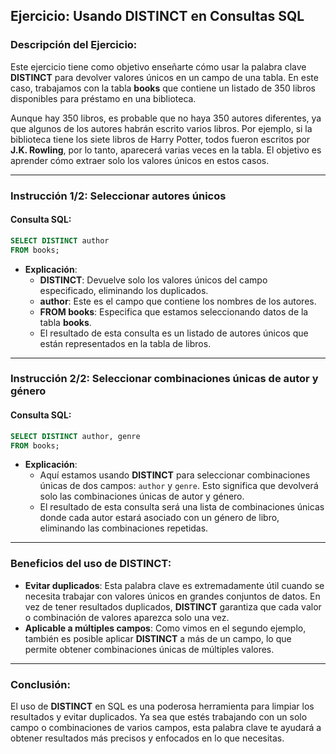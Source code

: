 ## **Ejercicio: Usando DISTINCT en Consultas SQL**

### **Descripción del Ejercicio:**

Este ejercicio tiene como objetivo enseñarte cómo usar la palabra clave **DISTINCT** para devolver valores únicos en un campo de una tabla. En este caso, trabajamos con la tabla **books** que contiene un listado de 350 libros disponibles para préstamo en una biblioteca.

Aunque hay 350 libros, es probable que no haya 350 autores diferentes, ya que algunos de los autores habrán escrito varios libros. Por ejemplo, si la biblioteca tiene los siete libros de Harry Potter, todos fueron escritos por **J.K. Rowling**, por lo tanto, aparecerá varias veces en la tabla. El objetivo es aprender cómo extraer solo los valores únicos en estos casos.

---

### **Instrucción 1/2: Seleccionar autores únicos**

#### **Consulta SQL:**
```sql
SELECT DISTINCT author
FROM books;
```

- **Explicación**:
   - **DISTINCT**: Devuelve solo los valores únicos del campo especificado, eliminando los duplicados.
   - **author**: Este es el campo que contiene los nombres de los autores.
   - **FROM books**: Especifica que estamos seleccionando datos de la tabla **books**.
   - El resultado de esta consulta es un listado de autores únicos que están representados en la tabla de libros.

---

### **Instrucción 2/2: Seleccionar combinaciones únicas de autor y género**

#### **Consulta SQL:**
```sql
SELECT DISTINCT author, genre
FROM books;
```

- **Explicación**:
   - Aquí estamos usando **DISTINCT** para seleccionar combinaciones únicas de dos campos: `author` y `genre`. Esto significa que devolverá solo las combinaciones únicas de autor y género.
   - El resultado de esta consulta será una lista de combinaciones únicas donde cada autor estará asociado con un género de libro, eliminando las combinaciones repetidas.
  
---

### **Beneficios del uso de DISTINCT**:

- **Evitar duplicados**: Esta palabra clave es extremadamente útil cuando se necesita trabajar con valores únicos en grandes conjuntos de datos. En vez de tener resultados duplicados, **DISTINCT** garantiza que cada valor o combinación de valores aparezca solo una vez.
- **Aplicable a múltiples campos**: Como vimos en el segundo ejemplo, también es posible aplicar **DISTINCT** a más de un campo, lo que permite obtener combinaciones únicas de múltiples valores.
  
---

### **Conclusión**:

El uso de **DISTINCT** en SQL es una poderosa herramienta para limpiar los resultados y evitar duplicados. Ya sea que estés trabajando con un solo campo o combinaciones de varios campos, esta palabra clave te ayudará a obtener resultados más precisos y enfocados en lo que necesitas.